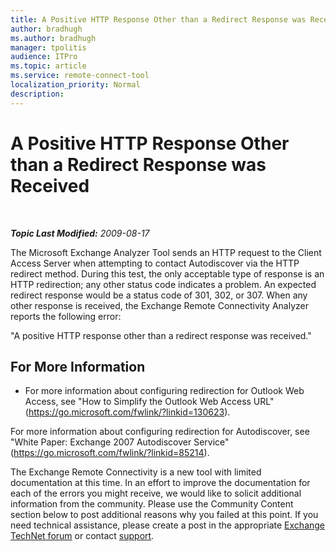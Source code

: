 ```yaml
---
title: A Positive HTTP Response Other than a Redirect Response was Received
author: bradhugh
ms.author: bradhugh
manager: tpolitis
audience: ITPro 
ms.topic: article 
ms.service: remote-connect-tool
localization_priority: Normal
description: 
---
```


<div data-xmlns="https://www.w3.org/1999/xhtml">

<div class="topic" data-xmlns="https://www.w3.org/1999/xhtml" data-msxsl="urn:schemas-microsoft-com:xslt" data-cs="https://msdn.microsoft.com/">

<div data-asp="https://msdn2.microsoft.com/asp">

# A Positive HTTP Response Other than a Redirect Response was Received

</div>

<div id="mainSection">

<div id="mainBody">

<span> </span>

_**Topic Last Modified:** 2009-08-17_

The Microsoft Exchange Analyzer Tool sends an HTTP request to the Client Access Server when attempting to contact Autodiscover via the HTTP redirect method. During this test, the only acceptable type of response is an HTTP redirection; any other status code indicates a problem. An expected redirect response would be a status code of 301, 302, or 307. When any other response is received, the Exchange Remote Connectivity Analyzer reports the following error:

"A positive HTTP response other than a redirect response was received."

<div>

## For More Information

  - For more information about configuring redirection for Outlook Web Access, see "How to Simplify the Outlook Web Access URL" (<https://go.microsoft.com/fwlink/?linkid=130623>).

For more information about configuring redirection for Autodiscover, see "White Paper: Exchange 2007 Autodiscover Service" (<https://go.microsoft.com/fwlink/?linkid=85214>).

The Exchange Remote Connectivity is a new tool with limited documentation at this time. In an effort to improve the documentation for each of the errors you might receive, we would like to solicit additional information from the community. Please use the Community Content section below to post additional reasons why you failed at this point. If you need technical assistance, please create a post in the appropriate [Exchange TechNet forum](https://go.microsoft.com/fwlink/?linkid=73420) or contact [support](https://go.microsoft.com/fwlink/?linkid=8158).

</div>

</div>

<span> </span>

</div>

</div>

</div>

